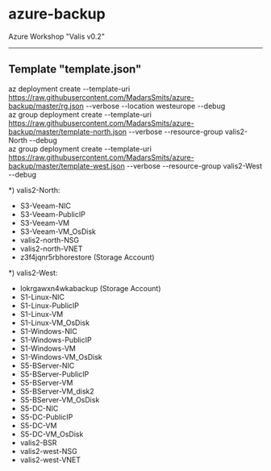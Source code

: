 # azure-backup
Azure Workshop "Valis v0.2"

---------------
Template "template.json"
---------------
az deployment create --template-uri https://raw.githubusercontent.com/MadarsSmits/azure-backup/master/rg.json --verbose --location westeurope --debug  </br>
az group deployment create --template-uri https://raw.githubusercontent.com/MadarsSmits/azure-backup/master/template-north.json --verbose --resource-group valis2-North --debug  </br>
az group deployment create --template-uri https://raw.githubusercontent.com/MadarsSmits/azure-backup/master/template-west.json --verbose --resource-group valis2-West --debug  

*) valis2-North:
- S3-Veeam-NIC
- S3-Veeam-PublicIP
- S3-Veeam-VM
- S3-Veeam-VM_OsDisk
- valis2-north-NSG
- valis2-north-VNET
- z3f4jqnr5rbhorestore (Storage Account)

*) valis2-West:
- lokrgawxn4wkabackup (Storage Account)
- S1-Linux-NIC
- S1-Linux-PublicIP
- S1-Linux-VM
- S1-Linux-VM_OsDisk
- S1-Windows-NIC
- S1-Windows-PublicIP
- S1-Windows-VM
- S1-Windows-VM_OsDisk
- S5-BServer-NIC
- S5-BServer-PublicIP
- S5-BServer-VM
- S5-BServer-VM_disk2
- S5-BServer-VM_OsDisk
- S5-DC-NIC
- S5-DC-PublicIP
- S5-DC-VM
- S5-DC-VM_OsDisk
- valis2-BSR
- valis2-west-NSG
- valis2-west-VNET